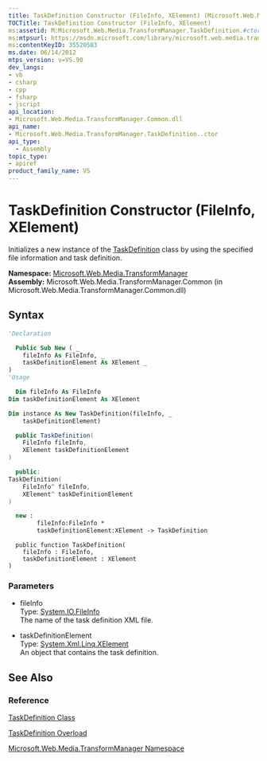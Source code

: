```yaml
---
title: TaskDefinition Constructor (FileInfo, XElement) (Microsoft.Web.Media.TransformManager)
TOCTitle: TaskDefinition Constructor (FileInfo, XElement)
ms:assetid: M:Microsoft.Web.Media.TransformManager.TaskDefinition.#ctor(System.IO.FileInfo,System.Xml.Linq.XElement)
ms:mtpsurl: https://msdn.microsoft.com/library/microsoft.web.media.transformmanager.taskdefinition.taskdefinition(v=VS.90)
ms:contentKeyID: 35520583
ms.date: 06/14/2012
mtps_version: v=VS.90
dev_langs:
- vb
- csharp
- cpp
- fsharp
- jscript
api_location:
- Microsoft.Web.Media.TransformManager.Common.dll
api_name:
- Microsoft.Web.Media.TransformManager.TaskDefinition..ctor
api_type:
  - Assembly
topic_type:
- apiref
product_family_name: VS
---
```


# TaskDefinition Constructor (FileInfo, XElement)

Initializes a new instance of the [TaskDefinition](taskdefinition-class-microsoft-web-media-transformmanager.md) class by using the specified file information and task definition.

**Namespace:**  [Microsoft.Web.Media.TransformManager](microsoft-web-media-transformmanager-namespace.md)  
**Assembly:**  Microsoft.Web.Media.TransformManager.Common (in Microsoft.Web.Media.TransformManager.Common.dll)

## Syntax

```vb
'Declaration

  Public Sub New ( _
    fileInfo As FileInfo, _
    taskDefinitionElement As XElement _
)
'Usage

  Dim fileInfo As FileInfo
Dim taskDefinitionElement As XElement

Dim instance As New TaskDefinition(fileInfo, _
    taskDefinitionElement)
```

```csharp
  public TaskDefinition(
    FileInfo fileInfo,
    XElement taskDefinitionElement
)
```

```cpp
  public:
TaskDefinition(
    FileInfo^ fileInfo,
    XElement^ taskDefinitionElement
)
```

``` fsharp
  new :
        fileInfo:FileInfo *
        taskDefinitionElement:XElement -> TaskDefinition
```

```jscript
  public function TaskDefinition(
    fileInfo : FileInfo,
    taskDefinitionElement : XElement
)
```

### Parameters

  - fileInfo  
    Type: [System.IO.FileInfo](https://msdn.microsoft.com/library/akth6b1k)  
    The name of the task definition XML file.  

<!-- end list -->

  - taskDefinitionElement  
    Type: [System.Xml.Linq.XElement](https://msdn.microsoft.com/library/bb340098)  
    An object that contains the task definition.  

## See Also

### Reference

[TaskDefinition Class](taskdefinition-class-microsoft-web-media-transformmanager.md)

[TaskDefinition Overload](taskdefinition-constructor-microsoft-web-media-transformmanager.md)

[Microsoft.Web.Media.TransformManager Namespace](microsoft-web-media-transformmanager-namespace.md)
